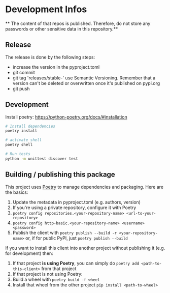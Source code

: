 # Development Infos

** The content of that repos is published. Therefore, do not store any passwords or other sensitive data in this
repository.**

## Release

The release is done by the following steps:

* increase the version in the pyproject.toml
* git commit
* git tag 'releases/stable-<version>' use Semantic Versioning. Remember that a version can't be deleted or overwritten once it's
  published on pypi.org
* git push



## Development

Install poetry: https://python-poetry.org/docs/#installation

```bash
# Install dependencies
poetry install

# activate shell
poetry shell

# Run tests
python -m unittest discover test
```

## Building / publishing this package

This project uses [Poetry](https://python-poetry.org/) to manage dependencies and packaging. Here are the basics:

1. Update the metadata in pyproject.toml (e.g. authors, version)
1. If you're using a private repository, configure it with Poetry
  1. `poetry config repositories.<your-repository-name> <url-to-your-repository>`
  1. `poetry config http-basic.<your-repository-name> <username> <password>`
1. Publish the client with `poetry publish --build -r <your-repository-name>` or, if for public PyPI,
   just `poetry publish --build`

If you want to install this client into another project without publishing it (e.g. for development) then:

1. If that project **is using Poetry**, you can simply do `poetry add <path-to-this-client>` from that project
1. If that project is not using Poetry:
  1. Build a wheel with `poetry build -f wheel`
  1. Install that wheel from the other project `pip install <path-to-wheel>`

